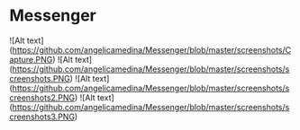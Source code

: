 # Messenger

![Alt text] (https://github.com/angelicamedina/Messenger/blob/master/screenshots/Capture.PNG)
![Alt text] (https://github.com/angelicamedina/Messenger/blob/master/screenshots/screenshots.PNG)
![Alt text] (https://github.com/angelicamedina/Messenger/blob/master/screenshots/screenshots2.PNG)
![Alt text] (https://github.com/angelicamedina/Messenger/blob/master/screenshots/screenshots3.PNG)
